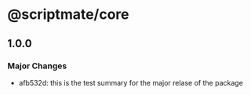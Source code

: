 # @scriptmate/core

## 1.0.0

### Major Changes

- afb532d: this is the test summary for the major relase of the package
